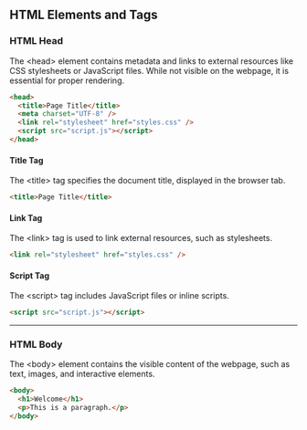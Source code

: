 ## HTML Elements and Tags

### HTML Head

The <span class="emphasis">&lt;head&gt;</span> element contains metadata and links to external resources like CSS stylesheets or JavaScript files. While not visible on the webpage, it is essential for proper rendering.

```html
<head>
  <title>Page Title</title>
  <meta charset="UTF-8" />
  <link rel="stylesheet" href="styles.css" />
  <script src="script.js"></script>
</head>
```

#### Title Tag

The <span class="emphasis">&lt;title&gt;</span> tag specifies the document title, displayed in the browser tab.

```html
<title>Page Title</title>
```

#### Link Tag

The <span class="emphasis">&lt;link&gt;</span> tag is used to link external resources, such as stylesheets.

```html
<link rel="stylesheet" href="styles.css" />
```

#### Script Tag

The <span class="emphasis">&lt;script&gt;</span> tag includes JavaScript files or inline scripts.

```html
<script src="script.js"></script>
```

---

### HTML Body

The <span class="emphasis">&lt;body&gt;</span> element contains the visible content of the webpage, such as text, images, and interactive elements.

```html
<body>
  <h1>Welcome</h1>
  <p>This is a paragraph.</p>
</body>
```
